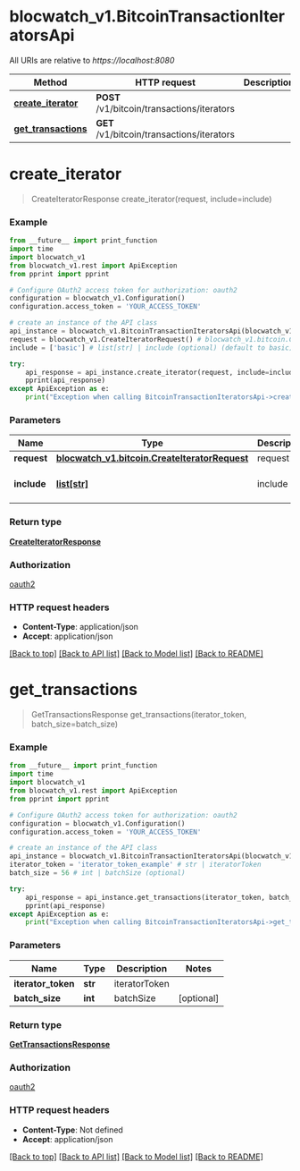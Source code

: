 # blocwatch_v1.BitcoinTransactionIteratorsApi

All URIs are relative to *https://localhost:8080*

Method | HTTP request | Description
------------- | ------------- | -------------
[**create_iterator**](BitcoinTransactionIteratorsApi.md#create_iterator) | **POST** /v1/bitcoin/transactions/iterators | 
[**get_transactions**](BitcoinTransactionIteratorsApi.md#get_transactions) | **GET** /v1/bitcoin/transactions/iterators | 


# **create_iterator**
> CreateIteratorResponse create_iterator(request, include=include)



### Example
```python
from __future__ import print_function
import time
import blocwatch_v1
from blocwatch_v1.rest import ApiException
from pprint import pprint

# Configure OAuth2 access token for authorization: oauth2
configuration = blocwatch_v1.Configuration()
configuration.access_token = 'YOUR_ACCESS_TOKEN'

# create an instance of the API class
api_instance = blocwatch_v1.BitcoinTransactionIteratorsApi(blocwatch_v1.ApiClient(configuration))
request = blocwatch_v1.CreateIteratorRequest() # blocwatch_v1.bitcoin.CreateIteratorRequest | request
include = ['basic'] # list[str] | include (optional) (default to basic)

try:
    api_response = api_instance.create_iterator(request, include=include)
    pprint(api_response)
except ApiException as e:
    print("Exception when calling BitcoinTransactionIteratorsApi->create_iterator: %s\n" % e)
```

### Parameters

Name | Type | Description  | Notes
------------- | ------------- | ------------- | -------------
 **request** | [**blocwatch_v1.bitcoin.CreateIteratorRequest**](CreateIteratorRequest.md)| request | 
 **include** | [**list[str]**](str.md)| include | [optional] [default to basic]

### Return type

[**CreateIteratorResponse**](CreateIteratorResponse.md)

### Authorization

[oauth2](../README.md#oauth2)

### HTTP request headers

 - **Content-Type**: application/json
 - **Accept**: application/json

[[Back to top]](#) [[Back to API list]](../README.md#documentation-for-api-endpoints) [[Back to Model list]](../README.md#documentation-for-models) [[Back to README]](../README.md)

# **get_transactions**
> GetTransactionsResponse get_transactions(iterator_token, batch_size=batch_size)



### Example
```python
from __future__ import print_function
import time
import blocwatch_v1
from blocwatch_v1.rest import ApiException
from pprint import pprint

# Configure OAuth2 access token for authorization: oauth2
configuration = blocwatch_v1.Configuration()
configuration.access_token = 'YOUR_ACCESS_TOKEN'

# create an instance of the API class
api_instance = blocwatch_v1.BitcoinTransactionIteratorsApi(blocwatch_v1.ApiClient(configuration))
iterator_token = 'iterator_token_example' # str | iteratorToken
batch_size = 56 # int | batchSize (optional)

try:
    api_response = api_instance.get_transactions(iterator_token, batch_size=batch_size)
    pprint(api_response)
except ApiException as e:
    print("Exception when calling BitcoinTransactionIteratorsApi->get_transactions: %s\n" % e)
```

### Parameters

Name | Type | Description  | Notes
------------- | ------------- | ------------- | -------------
 **iterator_token** | **str**| iteratorToken | 
 **batch_size** | **int**| batchSize | [optional] 

### Return type

[**GetTransactionsResponse**](GetTransactionsResponse.md)

### Authorization

[oauth2](../README.md#oauth2)

### HTTP request headers

 - **Content-Type**: Not defined
 - **Accept**: application/json

[[Back to top]](#) [[Back to API list]](../README.md#documentation-for-api-endpoints) [[Back to Model list]](../README.md#documentation-for-models) [[Back to README]](../README.md)

